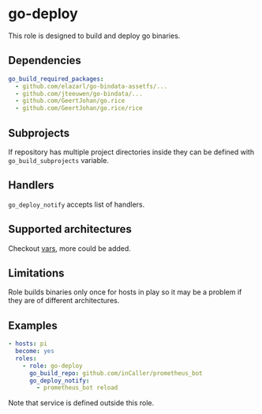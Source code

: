 # go-deploy

This role is designed to build and deploy go binaries.

## Dependencies

```yml
go_build_required_packages:
  - github.com/elazarl/go-bindata-assetfs/...
  - github.com/jteeuwen/go-bindata/...
  - github.com/GeertJohan/go.rice
  - github.com/GeertJohan/go.rice/rice
```

## Subprojects

If repository has multiple project directories inside they can be defined with `go_build_subprojects` variable.

## Handlers

`go_deploy_notify` accepts list of handlers.

## Supported architectures

Checkout [vars](vars/main.yml), more could be added.

## Limitations

Role builds binaries only once for hosts in play so it may be a problem if they are of different architectures.

## Examples

```yml
- hosts: pi
  become: yes
  roles:
    - role: go-deploy
      go_build_repo: github.com/inCaller/prometheus_bot
      go_deploy_notify:
        - prometheus_bot reload
```

Note that service is defined outside this role.
